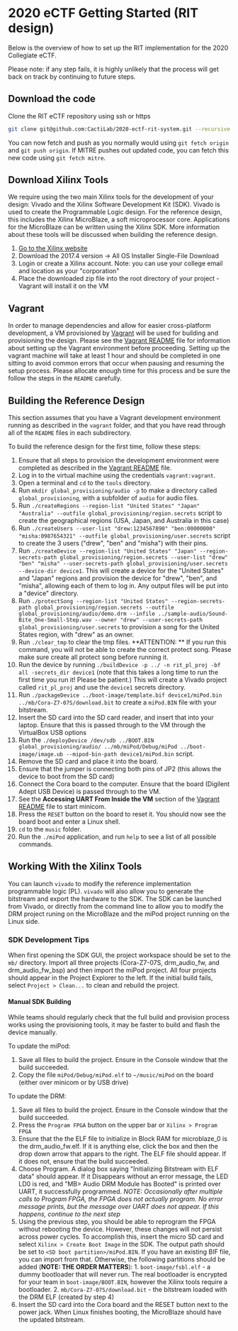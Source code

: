 # 2020 eCTF Getting Started (RIT design)

Below is the overview of how to set up the RIT implementation for the 2020 Collegiate eCTF.

Please note: if any step fails, it is highly unlikely that the process will get back on track by continuing to future steps.

## Download the code

Clone the RIT eCTF repository using ssh or https 
```bash
git clone git@github.com:CactiLab/2020-ectf-rit-system.git --recursive
``` 

You can now fetch and push as you normally would using `git fetch origin` and `git push origin`.
If MITRE pushes out updated code, you can fetch this new code using `git fetch mitre`.


## Download Xilinx Tools
We require using the two main Xilinx tools for the development of your
design: Vivado and the Xilinx Software Development Kit (SDK). Vivado is used to create the
Programmable Logic design. For the reference design, this includes the Xilinx MicroBlaze, a soft
microprocessor core. Applications for the MicroBlaze can be written using the Xilinx SDK. More
information about these tools will be discussed when building the reference design.

 1. [Go to the Xilinx website](https://www.xilinx.com/support/download/index.html/content/xilinx/en/downloadNav/vivado-design-tools/archive.html)
 2. Download the 2017.4 version -> All OS Installer Single-File Download
 3. Login or create a Xilinx account. Note: you can use your college email and location as your "corporation"
 4. Place the downloaded zip file into the root directory of your project - Vagrant will install it on the VM


## Vagrant
In order to manage dependencies and allow for easier cross-platform development, a VM provisioned by
[Vagrant](https://vagrantup.com) will be used for building and provisioning the design. Please see
the [Vagrant README](vagrant/README.md) file for information about setting up the Vagrant environment before
proceeding. Setting up the vagrant machine will take at least 1 hour and should be completed in one sitting
to avoid common errors that occur when pausing and resuming the setup process.
Please allocate enough time for this process and be sure the follow the steps in the `README`
carefully.


## Building the Reference Design
This section assumes that you have a Vagrant development
environment running as described in the `vagrant` folder, and that you have read through all of the
`README` files in each subdirectory.

To build the reference design for the first time, follow these steps:
1.  Ensure that all steps to provision the development environment were completed as described
    in the [Vagrant README](vagrant/README.md) file.
2.  Log in to the virtual machine using the credentials `vagrant:vagrant`.
3.  Open a terminal and `cd` to the `tools` directory.
4.  Run `mkdir global_provisioning/audio -p` to make a directory called `global_provisioning`, with a subfolder of `audio` for audio files.
5.  Run `./createRegions --region-list "United States" "Japan" "Australia" --outfile global_provisioning/region.secrets` script to create the geographical regions (USA, Japan, and Australia in this case)
6.  Run `./createUsers --user-list "drew:1234567890" "ben:00000000" "misha:0987654321" --outfile global_provisioning/user.secrets` script to create the 3 users ("drew", "ben" and "misha") with their pins.
7.  Run `./createDevice --region-list "United States" "Japan" --region-secrets-path global_provisioning/region.secrets --user-list "drew" "ben" "misha" --user-secrets-path global_provisioning/user.secrets --device-dir device1`. This will create a device for the "United States" and "Japan" regions and provision the device for "drew", "ben", and "misha", allowing each of them to log in. Any output files will be put into a "device" directory.
8.  Run `./protectSong --region-list "United States" --region-secrets-path global_provisioning/region.secrets --outfile global_provisioning/audio/demo.drm --infile ../sample-audio/Sound-Bite_One-Small-Step.wav --owner "drew" --user-secrets-path global_provisioning/user.secrets` to provision a song for the United States region, with "drew" as an owner.
9.  Run `./clear_tmp` to clear the tmp files. **ATTENTION: ** If you run this command, you will not be able to create the correct protect song. Please make sure create all protect song before running it.
10. Run the device by running `./buildDevice -p ../ -n rit_pl_proj -bf all -secrets_dir device1` (note that this takes a long time to run the first time you run it! Please be patient.) This will create a Vivado project called `rit_pl_proj` and use the `device1` secrets directory.
11. Run `./packageDevice ../boot-image/template.bif device1/miPod.bin ../mb/Cora-Z7-07S/download.bit` to create a `miPod.BIN` file with your bitstream.
12. Insert the SD card into the SD card reader, and insert that into your laptop.
    Ensure that this is passed through to the VM through the VirtualBox USB options
13. Run the `./deployDevice /dev/sdb ../BOOT.BIN global_provisioning/audio/ ../mb/miPod/Debug/miPod ../boot-image/image.ub --mipod-bin-path device1/miPod.bin` script.
14. Remove the SD card and place it into the board.
15. Ensure that the jumper is connecting both pins of JP2 (this allows the device to boot from the SD card)
16. Connect the Cora board to the computer. Ensure that the board (Digilent Adept USB Device) is passed through to the VM.
17. See the **Accessing UART From Inside the VM** section of the [Vagrant README](vagrant/README.md) file to start minicom.
18. Press the `RESET` button on the board to reset it. You should now see the board boot and enter a Linux shell.
19. `cd` to the `music` folder.
20. Run the `./miPod` application, and run `help` to see a list of all possible commands.


## Working With the Xilinx Tools
You can launch `vivado` to modify the reference implementation programmable logic (PL).
`vivado` will also allow you to generate the bitstream and export the hardware to the SDK.
The SDK can be launched from Vivado, or directly from the command line to allow you to modify
the DRM project runing on the MicroBlaze and the miPod project running on the Linux side.


### SDK Development Tips

When first opening the SDK GUI, the project workspace should be set to the `mb/` directory. Import
all three projects (Cora-Z7-07S, drm_audio_fw, and drm_audio_fw_bsp) and then import the miPod
project. All four projects should appear in the Project Explorer to the left. If the initial build
fails, select `Project > Clean...` to clean and rebuild the project.

#### Manual SDK Building
While teams should regularly check that the full build and provision process works using the
provisioning tools, it may be faster to build and flash the device manually. 

To update the miPod:
1. Save all files to build the project. Ensure in the Console window that the build succeeded.
2. Copy the file `miPod/Debug/miPod.elf` to `~/music/miPod` on the board (either over minicom or by USB drive)

To update the DRM:
1. Save all files to build the project. Ensure in the Console window that the build succeeded.
2. Press the `Program FPGA` button on the upper bar or `Xilinx > Program FPGA`
3. Ensure that the the ELF file to initialize in Block RAM for microblaze_0 is the drm_audio_fw.elf.
   If it is anything else, click the box and then the drop down arrow that appars to the right.
   The ELF file should appear. If it does not, ensure that the build succeeded.
4. Choose Program. A dialog box saying "Initializing Bitstream with ELF data" should appear. If it
   Disappears without an error message, the LED LD0 is red, and "MB> Audio DRM Module has Booted"
   is printed over UART, it successfully programmed.
   *NOTE: Occasionally after multiple calls to Program FPGA, the FPGA does not actually program.
   No error message prints, but the message over UART does not appear. If this happens, continue
   to the next step*
5. Using the previous step, you should be able to reprogram the FPGA without rebooting the device.
   However, these changes will not persist across power cycles. To accomplish this, insert the 
   micro SD card and select `Xilinx > Create Boot Image` in the SDK. The output path should be set to
   `<SD boot partition>/miPod.BIN`. If you have an existing BIF file, you can import from that.
   Otherwise, the following partitions should be added (**NOTE: THE ORDER MATTERS**):
       1. `boot-image/fsbl.elf` - a dummy bootloader that will never run. The real bootloader is
          encrypted for your team in `boot-image/BOOT.BIN`, however the Xilinx tools require a bootloader.
       2. `mb/Cora-Z7-07S/download.bit` - the bitstream loaded with the DRM ELF (created by step 4)
6. Insert the SD card into the Cora board and the RESET button next to the power jack. When Linux finishes
   booting, the MicroBlaze should have the updated bitstream.
